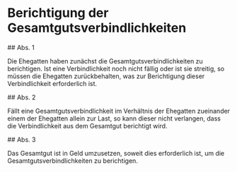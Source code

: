 # Berichtigung der Gesamtgutsverbindlichkeiten



\#\# Abs. 1

 Die Ehegatten haben zunächst die Gesamtgutsverbindlichkeiten zu berichtigen. Ist eine Verbindlichkeit noch nicht fällig oder ist sie streitig, so müssen die Ehegatten zurückbehalten, was zur Berichtigung dieser Verbindlichkeit erforderlich ist.

\#\# Abs. 2

 Fällt eine Gesamtgutsverbindlichkeit im Verhältnis der Ehegatten zueinander einem der Ehegatten allein zur Last, so kann dieser nicht verlangen, dass die Verbindlichkeit aus dem Gesamtgut berichtigt wird.

\#\# Abs. 3

 Das Gesamtgut ist in Geld umzusetzen, soweit dies erforderlich ist, um die Gesamtgutsverbindlichkeiten zu berichtigen. 

